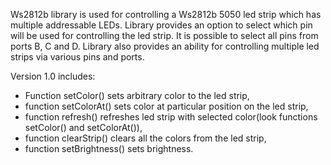 Ws2812b library is used for controlling a Ws2812b 5050 led strip which has multiple addressable LEDs. Library provides an option to select which pin will be used for controlling the led strip. It is possible to select all pins from ports B, C and D.
Library also provides an ability for controlling multiple led strips via various pins and ports.

Version 1.0 includes:

- Function setColor() sets arbitrary color to the led strip,
- function setColorAt() sets color at particular position on the led strip,
- function refresh() refreshes led strip with selected color(look functions setColor() and setColorAt()),
- function clearStrip() clears all the colors from the led strip,
- function setBrightness() sets brightness.
